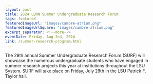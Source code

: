 ```yaml
---
layout: post
title: 2024 LBRN Summer Undergraduate Research Forum
tags: featured
featuredImageUrl: "images/cambre-atrium.png"
featuredImageUrlSquare: "images/cambre-atrium.png"
excerpt_separator: <!--more-->
eventDate: Friday, Aug 2nd, 2024 
link: /summer-research-program.html
---
```


      
The 29th annual Summer Undergraduate Research Forum (SURF) will showcase the numerous undergraduate students who have engaged in summer research projects this year at institutions throughout the LSU System. SURF will take place on Friday, July 28th in the LSU Patrick F. Taylor hall. 
    
